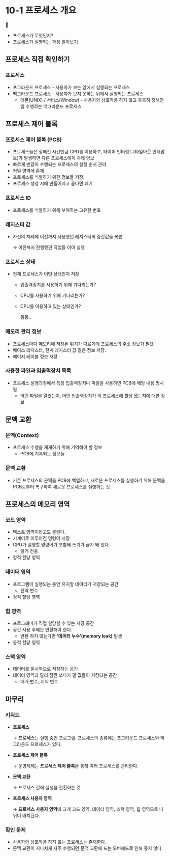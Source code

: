 # 10-1 프로세스 개요

<aside>
📎

- 프로세스가 무엇인지?
- 프로세스가 실행되는 과정 알아보기
</aside>

## 프로세스 직접 확인하기

### 프로세스

- 포그라운드 프로세스 - 사용자가 보는 앞에서 실행되는 프로세스
- 백그라운드 프로세스 - 사용자가 보지 못하는 뒤에서 실행되는 프로세스
    - 데몬(UNIX) / 서비스(Window) - 사용자와 상호작용 하지 않고 묵묵히 정해진 일 수행하는 백그라운드 프로세스

## 프로세스 제어 블록

### 프로세스 제어 블록 (PCB)

- 프로세스들은 정해진 시간만큼 CPU를 이용하고, 타이머 인터럽트(타임아웃 인터럽트)가 발생하면 다른 프로세스에게 차례 양보
- 빠르게 번갈아 수행되는 프로세스의 실행 순서 관리
- 커널 영역에 존재
- 프로세스를 식별하기 위한 정보들 저장.
- 프로세스 생성 시에 만들어지고 끝나면 폐기

### 프로세스 ID

- 프로세스를 식별하기 위해 부여하는 고유한 번호

### 레지스터 값

- 자신의 차례에 이전까지 사용했던 레지스터의 중간값들 복원
    
    → 이전까지 진행했던 작업들 이어 실행
    

### 프로세스 상태

- 현재 프로세스가 어떤 상태인지 저장
    - 입출력장치를 사용하기 위해 기다리는가?
    - CPU를 사용하기 위해 기다리는가?
    - CPU를 이용하고 있는 상태인가?
        
        등등..
        

### 메모리 관리 정보

- 프로세스마다 메모리에 저장된 위치가 다르기에 프로세스의 주소 정보가 필요
- 베이스 레지스터, 한계 레지스터 값 같은 정보 저장.
- 페이지 테이블 정보 저장

### 사용한 파일과 입출력장치 목록

- 프로세스 실행과정에서 특정 입출력장치나 파일을 사용하면 PCB에 해당 내용 명시됨
    - 어떤 파일을 열었는지, 어떤 입출력장치가 이 프로세스에 할당 됐는지에 대한 정보

## 문맥 교환

### 문맥(Context)

- 프로세스 수행을 재개하기 위해 기억해야 할 정보
    - PCB에 기록되는 정보들

### 문맥 교환

- 기존 프로세스의 문맥을 PCB에 백업하고, 새로운 프로세스를 실행하기 위해 문맥을 PCB로부터 복구하여 새로운 프로세스를 실행하는 것.

## 프로세스의 메모리 영역

### 코드 영역

- 텍스트 영역이라고도 불린다.
- 기계어로 이루어진 명령어 저장
- CPU가 실행할 명령어가 포함돼 쓰기가 금지 돼 있다.
    - 읽기 전용
- 정적 할당 영역

### 데이터 영역

- 프로그램이 실행되는 동안 유지할 데이터가 저장되는 공간
    - 전역 변수
- 정적 할당 영역

### 힙 영역

- 프로그래머가 직접 할당할 수 있는 저장 공간
- 공간 사용 후에는 반환해야 한다.
    - 반환 하지 않는다면 **‘데이터 누수’(memory leak)** 발생
- 동적 할당 영역

### 스택 영역

- 데이터를 일시적으로 저장하는 공간
- 데이터 영역과 달리 잠깐 쓰다가 말 값들이 저장되는 공간
    - 매개 변수, 지역 변수

## 마무리

### 키워드

- **프로세스**
    
    → **프로세스**는 실행 중인 프로그램. 프로세스의 종류에는 포그라운드 프로세스와 백그라운드 프로세스가 있다.
    
- **프로세스 제어 블록**
    
    → 운영체제는 **프로세스 제어 블록**을 통해 여러 프로세스를 관리한다.
    
- **문맥 교환**
    
    → 프로세스 간에 실행을 전환하는 것
    
- **프로세스 사용자 영역**
    
    → **프로세스 사용자 영역**에 크게 코드 영역, 데이터 영역, 스택 영역, 힙 영역으로 나뉘어 배치된다.
    

### 확인 문제

- 사용자와 상호작용 하지 않는 프로세스는 존재한다.
- 문맥 교환이 지나치게 자주 수행되면 문맥 교환에 드는 오버헤드로 인해 좋지 않다.